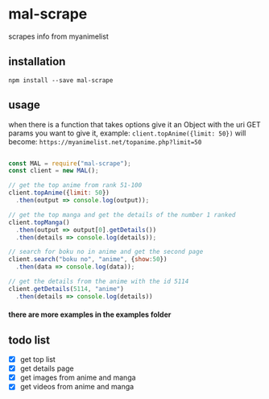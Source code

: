 # mal-scrape
scrapes info from myanimelist

## installation
```
npm install --save mal-scrape
```

## usage

when there is a function that takes options give it an Object with the uri GET params you want to give it, example:
`
client.topAnime({limit: 50})
`
will become:
`
https://myanimelist.net/topanime.php?limit=50
`


```javascript

const MAL = require("mal-scrape");
const client = new MAL();

// get the top anime from rank 51-100
client.topAnime({limit: 50})
  .then(output => console.log(output));

// get the top manga and get the details of the number 1 ranked
client.topManga()
  .then(output => output[0].getDetails())
  .then(details => console.log(details));

// search for boku no in anime and get the second page
client.search("boku no", "anime", {show:50})
  .then(data => console.log(data));

// get the details from the anime with the id 5114
client.getDetails(5114, "anime")
  .then(details => console.log(details))

```

#### there are more examples in the examples folder

## todo list
- [x] get top list
- [x] get details page
- [x] get images from anime and manga
- [x] get videos from anime and manga
